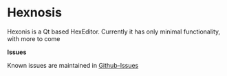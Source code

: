 Hexnosis
========

Hexonis is a Qt based HexEditor. Currently it has only minimal functionality, with more to come

**Issues**

Known issues are maintained in [Github-Issues](https://github.com/jankeconsulting/hexnosis/issues)



